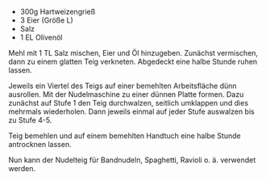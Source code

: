 * 300g Hartweizengrieß
* 3 Eier (Größe L)
* Salz
* 1 EL Olivenöl

Mehl mit 1 TL Salz mischen, Eier und Öl hinzugeben. Zunächst vermischen, dann
zu einem glatten Teig verkneten. Abgedeckt eine halbe Stunde ruhen lassen.

Jeweils ein Viertel des Teigs auf einer bemehlten Arbeitsfläche dünn ausrollen.
Mit der Nudelmaschine zu einer dünnen Platte formen. Dazu zunächst auf Stufe 1
den Teig durchwalzen, seitlich umklappen und dies mehrmals wiederholen. Dann
jeweils einmal auf jeder Stufe auswalzen bis zu Stufe 4-5.

Teig bemehlen und auf einem bemehlten Handtuch eine halbe Stunde antrocknen
lassen.

Nun kann der Nudelteig für Bandnudeln, Spaghetti, Ravioli o. ä. verwendet werden.
